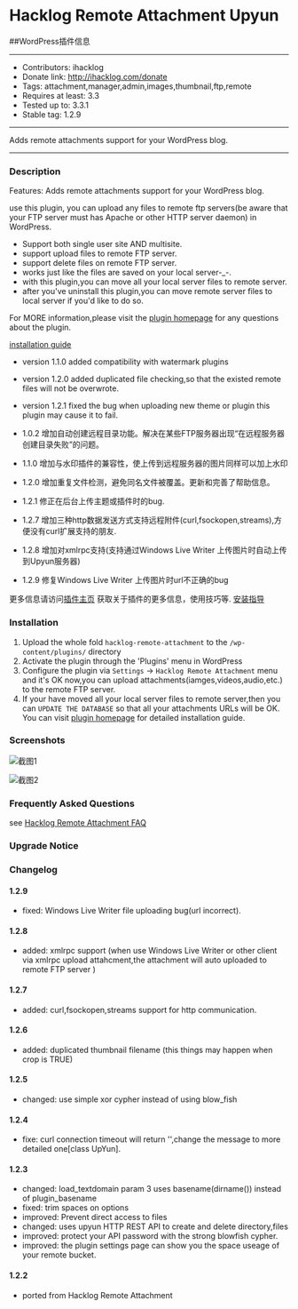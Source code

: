 # Hacklog Remote Attachment Upyun

##WordPress插件信息

------------------------------------------------------------

* Contributors: ihacklog
* Donate link: http://ihacklog.com/donate
* Tags: attachment,manager,admin,images,thumbnail,ftp,remote
* Requires at least: 3.3
* Tested up to: 3.3.1
* Stable tag: 1.2.9

------------------------------------------------------------

Adds remote attachments support for your WordPress blog.

------------------------------------------------------------

### Description
Features: Adds remote attachments support for your WordPress blog.

use this plugin, you can upload any files to remote ftp servers(be aware that your FTP server must has Apache or other HTTP server daemon) in WordPress.

* Support both single user site AND multisite.
* support upload files to remote FTP server.
* support delete files on remote FTP server.
* works just like the files are saved on your local server-_-.
* with this plugin,you can move all your local server files to remote server.
* after you've uninstall this plugin,you can move remote server files to local server if you'd like to do so.

For MORE information,please visit the [plugin homepage](http://ihacklog.com/?p=5001 "plugin homepage") for any questions about the plugin.

[installation guide](http://ihacklog.com/?p=4993 "installation guide") 

* version 1.1.0 added compatibility with watermark plugins
* version 1.2.0 added duplicated file checking,so that the existed remote files will not be overwrote.
* version 1.2.1 fixed the bug when uploading new theme or plugin this plugin may cause it to fail.

* 1.0.2 增加自动创建远程目录功能。解决在某些FTP服务器出现“在远程服务器创建目录失败”的问题。
* 1.1.0 增加与水印插件的兼容性，使上传到远程服务器的图片同样可以加上水印
* 1.2.0 增加重复文件检测，避免同名文件被覆盖。更新和完善了帮助信息。
* 1.2.1 修正在后台上传主题或插件时的bug.
* 1.2.7 增加三种http数据发送方式支持远程附件(curl,fsockopen,streams),方便没有curl扩展支持的朋友.
* 1.2.8 增加对xmlrpc支持(支持通过Windows Live Writer 上传图片时自动上传到Upyun服务器)
* 1.2.9 修复Windows Live Writer 上传图片时url不正确的bug

更多信息请访问[插件主页](http://ihacklog.com/?p=5001 "plugin homepage") 获取关于插件的更多信息，使用技巧等.
[安装指导](http://ihacklog.com/?p=4993 "安装指导") 

### Installation

1. Upload the whole fold `hacklog-remote-attachment` to the `/wp-content/plugins/` directory
2. Activate the plugin through the 'Plugins' menu in WordPress
3. Configure the plugin via `Settings` -> `Hacklog Remote Attachment` menu and it's OK now,you can upload attachments(iamges,videos,audio,etc.) to the remote FTP server.
4. If your have moved all your local server files to remote server,then you can `UPDATE THE DATABASE` so that all your attachments URLs will be OK.
You can visit [plugin homepage](http://ihacklog.com/?p=5001 "plugin homepage") for detailed installation guide.

### Screenshots


![截图1](hacklog-remote-attachment-upyun/raw/master/screenshot-1.png "截图1")



![截图2](hacklog-remote-attachment-upyun/raw/master/screenshot-2.png "截图2")


  



### Frequently Asked Questions
see 
[Hacklog Remote Attachment FAQ](http://ihacklog.com/?p=5001 "Hacklog Remote Attachment FAQ") 


### Upgrade Notice




### Changelog

#### 1.2.9
* fixed: Windows Live Writer file uploading bug(url incorrect).

#### 1.2.8
* added: xmlrpc support (when use Windows Live Writer or other client via xmlrpc upload attahcment,the attachment will auto uploaded to remote FTP server )

#### 1.2.7
* added: curl,fsockopen,streams support for http communication.

#### 1.2.6
* added: duplicated thumbnail filename (this things may happen when crop is TRUE)

#### 1.2.5
* changed: use simple xor cypher instead of using blow_fish

#### 1.2.4
* fixe: curl connection timeout will return '',change the message to more detailed one[class UpYun].

#### 1.2.3
* changed: load_textdomain param 3 uses basename(dirname()) instead of plugin_basename 
* fixed: trim spaces on options
* improved: Prevent direct access to files
* changed: uses upyun HTTP REST API to create and delete directory,files
* improved: protect your API password with the strong blowfish cypher.
* improved: the plugin settings page can show you the space useage of your remote bucket.

#### 1.2.2
* ported from Hacklog Remote Attachment












